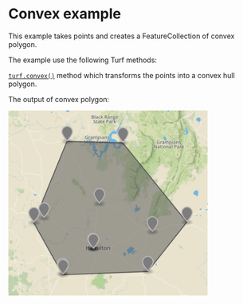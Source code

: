 # Convex example

This example takes points and creates a FeatureCollection of convex polygon.

The example use the following Turf methods:

[`turf.convex()`](http://turfjs.org/docs#convex) method which transforms the points into a convex hull polygon.

The output of convex polygon:

<!-- ![Example output of convex processing with Turf](turf-convex-output.png) -->
<img src="turf-convex-output.png" width="400">